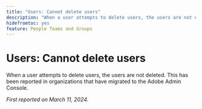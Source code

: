 ```yaml
---
title: "Users: Cannot delete users"
description: "When a user attempts to delete users, the users are not deleted. This has been reported in organizations that have migrated to the Adobe Admin Console."
hidefromtoc: yes
feature: People Teams and Groups
---
```


# Users: Cannot delete users

When a user attempts to delete users, the users are not deleted. This has been reported in organizations that have migrated to the Adobe Admin Console.

_First reported on March 11, 2024._

